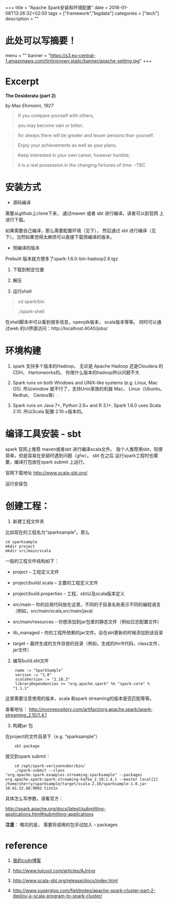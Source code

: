 +++
title =  "Apache Spark安装和环境配置"
date =  2016-01-08T13:26:32+02:00
tags = ["framework","bigdata"]
categories = ["tech"]
description = ""
# 此处可以写摘要！
menu = ""
banner = "https://s3.eu-central-1.amazonaws.com/tintinsnowy.staitc/banner/apache-setting.jpg"
+++

# Excerpt

**The Desiderata (part 2)**

   *by Max Ehrmann, 1927*

> If you compare yourself with others,

> you may become vain or bitter;

> for always there will be greater and lesser persons than yourself.

> Enjoy your achievements as well as your plans.

> Keep interested in your own career, however humble;

> it is a real possession in the changing fortunes of time.  –TBC

# 安装方式

* 源码编译

需要从github上clone下来， 通过maven 或者 sbt 进行编译。读者可以到官网 上进行下载。

如果需要自己编译，那么需要配置环境（见下）， 然后通过 sbt 进行编译（见下）。当然如果觉得太麻烦可以直接下载预编译的版本。

* 预编译的版本

Prebuilt 版本就方便多了spark-1.6.0-bin-hadoop2.6.tgz

1. 下载到制定位置

2. 解压

3. 运行shell

> cd spark/bin

>./spark-shell

在shell脚本中可以看到很多信息，openjdk版本， scala版本等等。 同时可以通过web 的UI界面访问：http://localhost:4040/jobs/

# 环境构建

1. spark 支持多个版本的Hadoop， 无论是 Apache Hadoop 还是Cloudera 的CDH， Hartonworks的。 你用什么版本的hadoop所以问题不大

2. Spark runs on both Windows and UNIX-like systems (e.g. Linux, Mac OS). 所以window 就不行了，支持Unix家族的机器 Mac， Linux（Ubuntu， Redhat， Centos等）.

3. Spark runs on Java 7+, Python 2.6+ and R 3.1+. Spark 1.6.0 uses Scala 2.10. 所以Scala 配置 2.10.×版本的。

# 编译工具安装 - sbt

spark 官网上推荐 maven或者sbt 进行编译scala文件。 我个人推荐用sbt，轻便简单。但是容易在安装时遇到问题（gfw）。 sbt 在之后 运行spark工程时也需要，编译打包放在spark submit 上运行。

官网下载地址
http://www.scala-sbt.org/

运行安装包


# 创建工程：

1. 新建工程文件夹

比如现在的工程名为“sparksample”。那么

    cd sparksample
    mkdir project
    mkdir src/main/scala

一般的工程文件结构如下：

* project – 工程定义文件

* project/build/.scala – 主要的工程定义文件

* project/build.properties – 工程，sbt以及scala版本定义

* src/main – 你的应用代码放在这里，不同的子目录名称表示不同的编程语言（例如，src/main/scala,src/main/java)

* src/main/resources – 你想添加到jar包里的静态文件（例如日志配置文件）

* lib_managed – 你的工程所依赖的jar文件。会在sbt更新的时候添加到该目录

* target – 最终生成的文件存放的目录（例如，生成的thrift代码，class文件，jar文件）

2. 编写build.sbt文件

        name := "SparkSample"
        version := "1.0"
        scalaVersion := "2.10.3"
        libraryDependencies += "org.apache.spark" %% "spark-core" % "1.1.1"

这里需要注意使用的版本，scala 和spark streaming的版本是否匹配等等。

查看地址： http://mvnrepository.com/artifact/org.apache.spark/spark-streaming_2.10/1.4.1

3. 构建jar 包

在project的文件目录下（e.g. “sparksample”）

        sbt package
提交到spark submit：

        cd /opt/spark-verisonnuber/bin/
        ./spark-submit --class "org.apache.spark.examples.streaming.sparksample" --packages org.apache.spark:spark-streaming-kafka_2.10:1.4.1 --master local[2]  /home/sherry/sparksample/target/scala-2.10/sparksample-1.0.jar 10.81.52.88:9092 tintin  

具体怎么写参数，请看官方：

http://spark.apache.org/docs/latest/submitting-applications.html#submitting-applications

**注意**： 略坑的是， 需要将调用的包手动加入 – packages 


# reference

1. [我的csdn博客](http://blog.csdn.net/u011613321)

2. http://www.tuicool.com/articles/AJnIvq

3. http://www.scala-sbt.org/release/docs/index.html

4. http://www.supergloo.com/fieldnotes/apache-spark-cluster-part-2-deploy-a-scala-program-to-spark-cluster/
